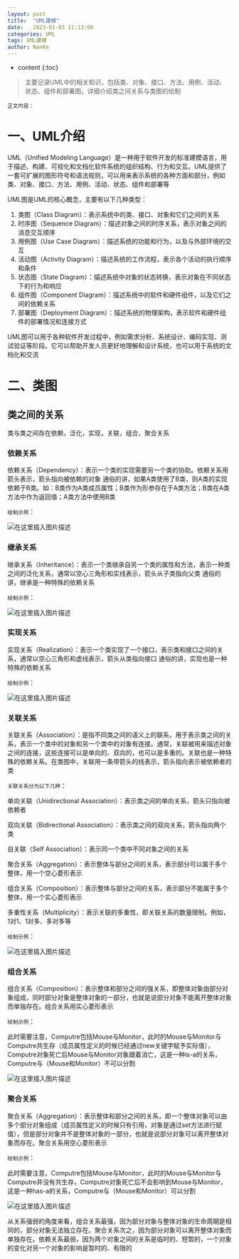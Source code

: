 ```yaml
---
layout: post
title:  "UML建模"
date:   2023-01-03 11:13:00
categories: UML
tags: UML建模
author: NanKe
---
```


* content
{:toc}
> 主要记录UML中的相关知识，包括类、对象、接口、方法、用例、活动、状态、组件和部署图，详细介绍类之间关系与类图的绘制



`正文内容：`

# 一、UML介绍
UML（Unified Modeling Language）是一种用于软件开发的标准建模语言，用于描述、构建、可视化和文档化软件系统的组织结构、行为和交互。UML提供了一套可扩展的图形符号和语法规则，可以用来表示系统的各种方面和部分，例如类、对象、接口、方法、用例、活动、状态、组件和部署等

UML图是UML的核心概念，主要有以下几种类型：
1. 类图（Class Diagram）：表示系统中的类、接口、对象和它们之间的关系
2. 时序图（Sequence Diagram）：描述对象之间的时序关系，表示对象之间的消息交互顺序
3. 用例图（Use Case Diagram）：描述系统的功能和行为，以及与外部环境的交互
4. 活动图（Activity Diagram）：描述系统的工作流程，表示各个活动的执行顺序和条件
5. 状态图（State Diagram）：描述系统中对象的状态转换，表示对象在不同状态下的行为和响应
6. 组件图（Component Diagram）：描述系统中的软件和硬件组件，以及它们之间的依赖关系
7. 部署图（Deployment Diagram）：描述系统的物理架构，表示软件和硬件组件的部署情况和连接方式

UML图可以用于各种软件开发过程中，例如需求分析、系统设计、编码实现、测试验证等阶段。它可以帮助开发人员更好地理解和设计系统，也可以用于系统的文档化和交流

# 二、类图
## 类之间的关系
类与类之间存在依赖，泛化，实现，关联，组合，聚合关系
### 依赖关系
 依赖关系（Dependency）：表示一个类的实现需要另一个类的协助。依赖关系用箭头表示，箭头指向被依赖的对象
通俗的讲，如果A类使用了B类，则A类的实现依赖于B类。如：B类作为A类成员属性；B类作为形参存在于A类方法；B类在A类方法中作为返回值；A类方法中使用B类

`绘制示例`：

![在这里插入图片描述](https://raw.githubusercontent.com/crazymen-nanke/image/master/note/202303181453275.png)



### 继承关系
继承关系（Inheritance）：表示一个类继承自另一个类的属性和方法，表示一种类之间的泛化关系，通常以空心三角形和实线表示，箭头从子类指向父类
通俗的讲，继承是一种特殊的依赖关系

`绘制示例`：

![在这里插入图片描述](https://raw.githubusercontent.com/crazymen-nanke/image/master/note/202303181453426.png)

### 实现关系
实现关系（Realization）：表示一个类实现了一个接口，表示类和接口之间的关系，通常以空心三角形和虚线表示，箭头从类指向接口
通俗的讲，实现也是一种特殊的依赖关系

`绘制示例`：

![在这里插入图片描述](https://raw.githubusercontent.com/crazymen-nanke/image/master/note/202303181453353.png)

### 关联关系
关联关系（Association）：是指不同类之间的语义上的联系，用于表示类之间的关系，表示一个类中的对象和另一个类中的对象有连接。通常，关联被用来描述对象之间的连接，这些连接可以是单向的、双向的，也可以是多重的。关联也是一种特殊的依赖关系。在类图中，关联用一条带箭头的线表示，箭头指向表示被依赖者的类

`关联关系分为以下几种`：

单向关联（Unidirectional Association）：表示类之间的单向关系，箭头只指向被依赖者

双向关联（Bidirectional Association）：表示类之间的双向关系，箭头指向两个类

自关联（Self Association）：表示同一个类中不同对象之间的关系

聚合关系（Aggregation）：表示整体与部分之间的关系，表示部分可以属于多个整体，用一个空心菱形表示

组合关系（Composition）：表示整体与部分之间的关系，表示部分不能属于多个整体，用一个实心菱形表示

多重性关系（Multiplicity）：表示关联的多重性，即关联关系的数量限制。例如，1对1、1对多、多对多等

`绘制示例`：

![在这里插入图片描述](https://raw.githubusercontent.com/crazymen-nanke/image/master/note/202303181453391.png)

### 组合关系
组合关系（Composition）：表示整体和部分之间的强关系，即整体对象由部分对象组成，同时部分对象是整体对象的一部分，也就是说部分对象不能离开整体对象而单独存在。组合关系用实心菱形表示

`绘制示例`：

此时需要注意，Computre包括Mouse与Monitor，此时的Mouse与Monitor与Computre共生存（成员属性定义的时候已经通过new关键字赋予实际值），Computre对象死亡后Mouse与Monitor对象跟着消亡，这是一种is-a的关系，Computre与（Mouse和Monitor）不可以分割

![在这里插入图片描述](https://raw.githubusercontent.com/crazymen-nanke/image/master/note/202303181453235.png)

### 聚合关系
聚合关系（Aggregation）：表示整体和部分之间的关系，即一个整体对象可以由多个部分对象组成（成员属性定义的时候只有引用，对象是通过set方法进行赋值），但是部分对象并不是整体对象的一部分，也就是说部分对象可以离开整体对象而存在。聚合关系用空心菱形表示

`绘制示例`：

此时需要注意，Computre包括Mouse与Monitor，此时的Mouse与Monitor与Computre并没有共生存，Computre对象死亡后不会影响到Mouse与Monitor，这是一种has-a的关系，Computre与（Mouse和Monitor）可以分割



![在这里插入图片描述](https://raw.githubusercontent.com/crazymen-nanke/image/master/note/202303181453316.png)

从关系强弱的角度来看，组合关系最强，因为部分对象与整体对象的生命周期是相同的，部分对象无法独立存在。聚合关系次之，因为部分对象可以离开整体对象而单独存在。依赖关系最弱，因为两个对象之间的关系是临时的、短暂的，一个对象的变化对另一个对象的影响是暂时的、有限的

